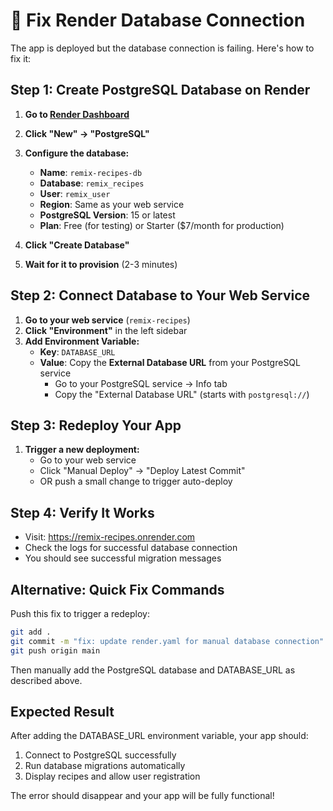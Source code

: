 # 🔧 Fix Render Database Connection

The app is deployed but the database connection is failing. Here's how to fix it:

## Step 1: Create PostgreSQL Database on Render

1. **Go to [Render Dashboard](https://dashboard.render.com)**
2. **Click "New" → "PostgreSQL"**
3. **Configure the database:**
   - **Name**: `remix-recipes-db`
   - **Database**: `remix_recipes`
   - **User**: `remix_user`
   - **Region**: Same as your web service
   - **PostgreSQL Version**: 15 or latest
   - **Plan**: Free (for testing) or Starter ($7/month for production)

4. **Click "Create Database"**
5. **Wait for it to provision** (2-3 minutes)

## Step 2: Connect Database to Your Web Service

1. **Go to your web service** (`remix-recipes`)
2. **Click "Environment"** in the left sidebar
3. **Add Environment Variable:**
   - **Key**: `DATABASE_URL`
   - **Value**: Copy the **External Database URL** from your PostgreSQL service
     - Go to your PostgreSQL service → Info tab
     - Copy the "External Database URL" (starts with `postgresql://`)

## Step 3: Redeploy Your App

1. **Trigger a new deployment:**
   - Go to your web service
   - Click "Manual Deploy" → "Deploy Latest Commit"
   - OR push a small change to trigger auto-deploy

## Step 4: Verify It Works

- Visit: https://remix-recipes.onrender.com
- Check the logs for successful database connection
- You should see successful migration messages

## Alternative: Quick Fix Commands

Push this fix to trigger a redeploy:

```bash
git add .
git commit -m "fix: update render.yaml for manual database connection"
git push origin main
```

Then manually add the PostgreSQL database and DATABASE_URL as described above.

## Expected Result

After adding the DATABASE_URL environment variable, your app should:
1. Connect to PostgreSQL successfully
2. Run database migrations automatically
3. Display recipes and allow user registration

The error should disappear and your app will be fully functional!